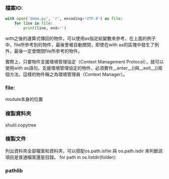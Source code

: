 ### 檔案IO:
```Python
with open('demo.py', 'r', encoding='UTF-8') as file:
    for line in file:
        print(line, end='')
```

with之後的運算式傳回的物件，可以使用as指定給變數來參考，在上面的例子中，file所參考到的物件，最後會被自動關閉，即使在with as的區塊中發生了例外，最後一定會關閉file所參考的物件。

實際上，只要物件支援環境管理協定（Context Management Protocol），就可以使用with as語句。支援環境管理協定的物件，必須實作__enter__()與__exit__()兩個方法，這樣的物件稱之為環境管理員（Context Manager）。



### __file__:
module本身的位置

### 複製資料夾
shutil.copytree

### 複製文件


列出資料夾全部檔案和資料夾，可以搭配os.path.isfile 與 os.path.isdir 來判斷該項目是普通檔案還是目錄。
for path in os.listdir(folder):

### pathlib
